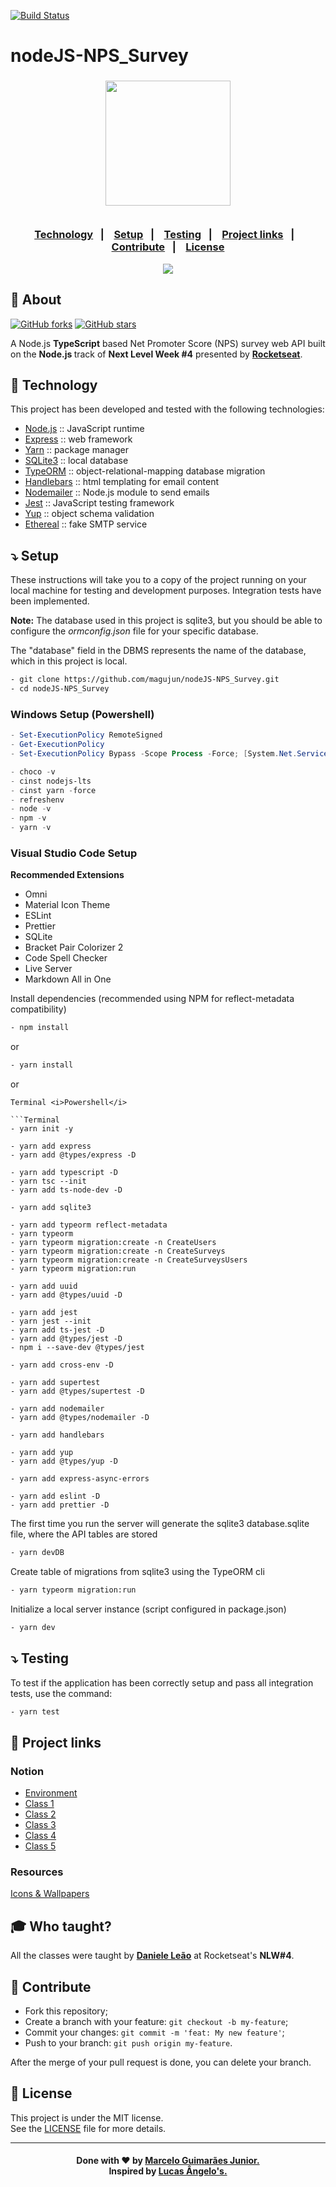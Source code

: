 [![Build Status](https://travis-ci.com/magujun/nodeJS-NPS_Survey.svg?branch=main)](https://travis-ci.com/magujun/nodeJS-NPS_Survey)

# nodeJS-NPS_Survey

<h3 align="center">
    <img width="200px" src="https://i.imgur.com/NDGJnnY.png">
    <br><br>
    <p align="center">
      <a href="#-technologies">Technology</a>&nbsp;&nbsp;&nbsp;|&nbsp;&nbsp;&nbsp;
      <a href="#-setup">Setup</a>&nbsp;&nbsp;&nbsp;|&nbsp;&nbsp;&nbsp;
      <a href="#-testing">Testing</a>&nbsp;&nbsp;&nbsp;|&nbsp;&nbsp;&nbsp;
      <a href="#-project-links">Project links</a>&nbsp;&nbsp;&nbsp;|&nbsp;&nbsp;&nbsp;
      <a href="#-contribute">Contribute</a>&nbsp;&nbsp;&nbsp;|&nbsp;&nbsp;&nbsp;
      <a href="#-license">License</a>
  </p>
</h3>

<p align="center">
  <a href="https://rocketseat.com.br">
    <img src="https://i.imgur.com/1o7urkT.png">
  </a>
</p>

## 🔖 About

[![GitHub forks](https://img.shields.io/github/forks/magujun/nodeJS-NPS_Survey?style=social)](https://github.com/magujun/nodeJS-NPS_Survey/network/members/)
[![GitHub stars](https://img.shields.io/github/stars/magujun/nodeJS-NPS_Survey?style=social)](https://github.com/magujun/nodeJS-NPS_Survey/stargazers/)

A Node.js <strong>TypeScript</strong> based Net Promoter Score (NPS) survey web API built on the <strong> Node.js </strong> track of <strong> Next Level Week #4</strong> presented by <strong>[Rocketseat](https://rocketseat.com.br/)</strong>.

## 🚀 Technology

This project has been developed and tested with the following technologies:

- [Node.js](https://nodejs.org/en/) :: JavaScript runtime
- [Express](https://expressjs.com/) :: web framework
- [Yarn](https://yarnpkg.com/) :: package manager
- [SQLite3](https://www.sqlite.org/) :: local database
- [TypeORM](https://typeorm.io/) :: object-relational-mapping database migration
- [Handlebars](https://handlebarsjs.com/) :: html templating for email content
- [Nodemailer](https://nodemailer.com/) :: Node.js module to send emails
- [Jest](https://jestjs.io/) :: JavaScript testing framework
- [Yup](https://github.com/jquense/yup) :: object schema validation
- [Ethereal](https://ethereal.email/) :: fake SMTP service

## ⤵ Setup

These instructions will take you to a copy of the project running on your local machine for testing and development purposes.
Integration tests have been implemented.

**Note:** The database used in this project is sqlite3, but you should be able to configure the <i>ormconfig.json</i> file for your specific database.

The "database" field in the DBMS represents the name of the database, which in this project is local.

```bash
- git clone https://github.com/magujun/nodeJS-NPS_Survey.git
- cd nodeJS-NPS_Survey
```

### Windows Setup (Powershell)
```Powershell
- Set-ExecutionPolicy RemoteSigned
- Get-ExecutionPolicy
- Set-ExecutionPolicy Bypass -Scope Process -Force; [System.Net.ServicePointManager]::SecurityProtocol = [System.Net.ServicePointManager]::SecurityProtocol -bor 3072; iex ((New-Object System.Net.WebClient).DownloadString('https://chocolatey.org/install.ps1'))

- choco -v
- cinst nodejs-lts
- cinst yarn -force
- refreshenv
- node -v  
- npm -v
- yarn -v
```

### Visual Studio Code Setup 

<strong>Recommended Extensions</strong>

  - Omni
  - Material Icon Theme
  - ESLint
  - Prettier
  - SQLite
  - Bracket Pair Colorizer 2
  - Code Spell Checker
  - Live Server
  - Markdown All in One

Install dependencies (recommended using NPM for reflect-metadata compatibility)

```bash
- npm install
```
or

```bash
- yarn install
```
or
```terminal
Terminal <i>Powershell</i>

```Terminal
- yarn init -y

- yarn add express
- yarn add @types/express -D

- yarn add typescript -D
- yarn tsc --init
- yarn add ts-node-dev -D

- yarn add sqlite3

- yarn add typeorm reflect-metadata
- yarn typeorm
- yarn typeorm migration:create -n CreateUsers
- yarn typeorm migration:create -n CreateSurveys
- yarn typeorm migration:create -n CreateSurveysUsers
- yarn typeorm migration:run

- yarn add uuid  
- yarn add @types/uuid -D

- yarn add jest
- yarn jest --init
- yarn add ts-jest -D  
- yarn add @types/jest -D
- npm i --save-dev @types/jest

- yarn add cross-env -D  

- yarn add supertest 
- yarn add @types/supertest -D

- yarn add nodemailer
- yarn add @types/nodemailer -D

- yarn add handlebars

- yarn add yup
- yarn add @types/yup -D

- yarn add express-async-errors

- yarn add eslint -D  
- yarn add prettier -D
```

The first time you run the server will generate the sqlite3 database.sqlite file, where the API tables are stored

```bash
- yarn devDB
```

Create table of migrations from sqlite3 using the TypeORM cli

```bash
- yarn typeorm migration:run
```

Initialize a local server instance (script configured in package.json)

```bash
- yarn dev
```

## ⤵ Testing

To test if the application has been correctly setup and pass all integration tests, use the command:

```bash
- yarn test
```

## 🔗 Project links

### Notion

- [Environment](https://www.notion.so/Configura-es-do-ambiente-Node-js-ae9fea3f78894139af4268d198294e2a)
- [Class 1](https://www.notion.so/Dia-1-Fundamentos-do-NodeJS-a0040fa51a764bdaaf5648fedbf6fb4d)
- [Class 2](https://www.notion.so/danileao/Dia-2-Iniciando-com-o-Banco-de-Dados-ffa8a141872641b7b13338f339d7a69b)
- [Class 3](https://www.notion.so/Dia-3-Testando-a-nossa-aplica-o-6b517e6d081241258009c640f7032cde)
- [Class 4](https://www.notion.so/danileao/Dia-4-Envio-de-e-mail-1b85cb36f0a84e5e90a43e3acbce5674)
- [Class 5](https://www.notion.so/Dia-5-Finalizando-nossa-api-com-valida-es-1f972c0e73a548fc84217ddf79fb7d90)

### Resources

[Icons & Wallpapers](https://drive.google.com/drive/folders/11fxy_LmTD6S1FGTQbeu47QPLzvyuEGSs)

## 🎓 Who taught?

All the classes were taught by **[Daniele Leão](https://github.com/danileao)** at Rocketseat's **NLW#4**.

## 🤔 Contribute

- Fork this repository;
- Create a branch with your feature: `git checkout -b my-feature`;
- Commit your changes: `git commit -m 'feat: My new feature'`;
- Push to your branch: `git push origin my-feature`.

After the merge of your pull request is done, you can delete your branch.

## 📝 License

This project is under the MIT license.<br/>
See the [LICENSE](LICENSE) file for more details.

---

<h4 align="center">
  Done with ❤ by <a href="https://www.linkedin.com/in/marcelo-guimaraes-junior/" target="_blank">Marcelo Guimarães Junior.</a><br/>
  Inspired by <a href="https://www.linkedin.com/in/lucas-angelo/" target="_blank">Lucas Ângelo's.</a>
</h4>
